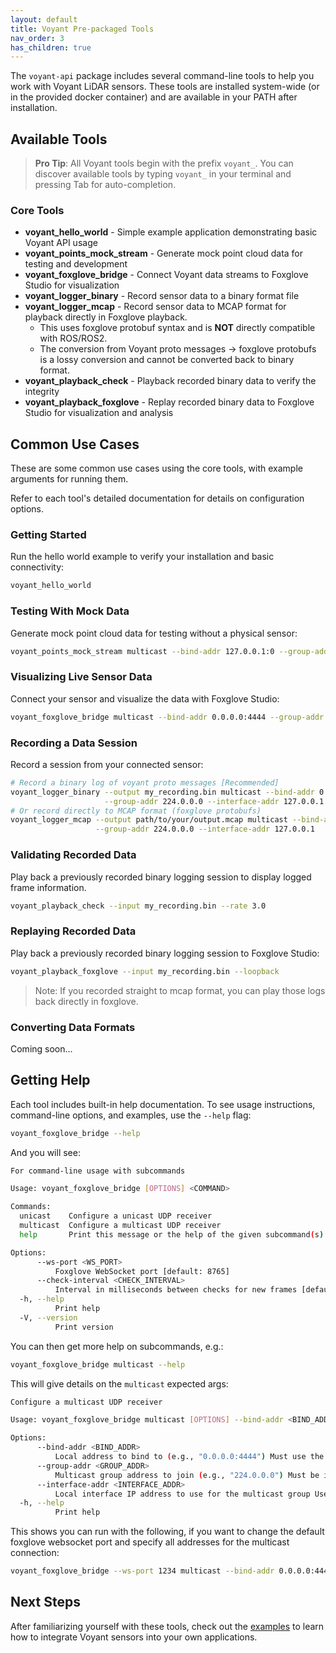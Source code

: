 ```yaml
---
layout: default
title: Voyant Pre-packaged Tools
nav_order: 3
has_children: true
---
```


The `voyant-api` package includes several command-line tools to help you work with Voyant LiDAR sensors. These tools are installed system-wide (or in the provided docker container)
and are available in your PATH after installation.

## Available Tools

> **Pro Tip**: All Voyant tools begin with the prefix `voyant_`. You can discover available tools by typing `voyant_` in your terminal and pressing Tab for auto-completion.

### Core Tools

<!--
TODO: Add back with links once we create a apge-per-tool

- **[voyant_hello_world](hello_world.md)** - Simple example application demonstrating basic Voyant API usage
- **[voyant_points_mock_stream](points_mock_stream.md)** - Generate mock point cloud data for testing and development
- **[voyant_foxglove_bridge](foxglove_bridge.md)** - Connect Voyant data streams to Foxglove Studio for visualization
- **[voyant_logger_binary](logger_binary.md)** - Record sensor data to a binary format file
- **[voyant_logger_mcap](logger_mcap.md)** - Record sensor data to MCAP format for playback directly in Foxglove playback.
  - This uses foxglove protobuf syntax and is **NOT** directly compatible with ROS/ROS2.
  - The conversion from Voyant proto messages -> foxglove protobufs is a lossy conversion and cannot be converted back to binary format.
- **[voyant_playback_check](playback_check.md)** - Playback recorded binary data to verify the integrity
- **[voyant_playback_foxglove](playback_foxglove.md)** - Replay recorded binary data to Foxglove Studio for visualization and analysis
-->

- **voyant_hello_world** - Simple example application demonstrating basic Voyant API usage
- **voyant_points_mock_stream** - Generate mock point cloud data for testing and development
- **voyant_foxglove_bridge** - Connect Voyant data streams to Foxglove Studio for visualization
- **voyant_logger_binary** - Record sensor data to a binary format file
- **voyant_logger_mcap** - Record sensor data to MCAP format for playback directly in Foxglove playback.
  - This uses foxglove protobuf syntax and is **NOT** directly compatible with ROS/ROS2.
  - The conversion from Voyant proto messages -> foxglove protobufs is a lossy conversion and cannot be converted back to binary format.
- **voyant_playback_check** - Playback recorded binary data to verify the integrity
- **voyant_playback_foxglove** - Replay recorded binary data to Foxglove Studio for visualization and analysis

## Common Use Cases

These are some common use cases using the core tools,
with example arguments for running them.

Refer to each tool's detailed documentation for details on configuration options.

### Getting Started

Run the hello world example to verify your installation and basic connectivity:

```bash
voyant_hello_world
```

### Testing With Mock Data

Generate mock point cloud data for testing without a physical sensor:

```bash
voyant_points_mock_stream multicast --bind-addr 127.0.0.1:0 --group-addr 224.0.0.0:4444
```

### Visualizing Live Sensor Data

Connect your sensor and visualize the data with Foxglove Studio:

```bash
voyant_foxglove_bridge multicast --bind-addr 0.0.0.0:4444 --group-addr 224.0.0.0 --interface-addr 127.0.0.1
```

### Recording a Data Session

Record a session from your connected sensor:

```bash
# Record a binary log of voyant proto messages [Recommended]
voyant_logger_binary --output my_recording.bin multicast --bind-addr 0.0.0.0:4444 \
                     --group-addr 224.0.0.0 --interface-addr 127.0.0.1
# Or record directly to MCAP format (foxglove protobufs)
voyant_logger_mcap --output path/to/your/output.mcap multicast --bind-addr 0.0.0.0:4444 \
                   --group-addr 224.0.0.0 --interface-addr 127.0.0.1
```

### Validating Recorded Data

Play back a previously recorded binary logging session to display logged frame information.

```bash
voyant_playback_check --input my_recording.bin --rate 3.0
```

### Replaying Recorded Data

Play back a previously recorded binary logging session to Foxglove Studio:

```bash
voyant_playback_foxglove --input my_recording.bin --loopback
```

> Note: If you recorded straight to mcap format,
you can play those logs back directly in foxglove.

### Converting Data Formats

Coming soon...

## Getting Help

Each tool includes built-in help documentation.
To see usage instructions, command-line options, and examples, use the `--help` flag:

```bash
voyant_foxglove_bridge --help
```

And you will see:

```bash
For command-line usage with subcommands

Usage: voyant_foxglove_bridge [OPTIONS] <COMMAND>

Commands:
  unicast    Configure a unicast UDP receiver
  multicast  Configure a multicast UDP receiver
  help       Print this message or the help of the given subcommand(s)

Options:
      --ws-port <WS_PORT>
          Foxglove WebSocket port [default: 8765]
      --check-interval <CHECK_INTERVAL>
          Interval in milliseconds between checks for new frames [default: 10]
  -h, --help
          Print help
  -V, --version
          Print version
```

You can then get more help on subcommands, e.g.:

```bash
voyant_foxglove_bridge multicast --help
```

This will give details on the `multicast` expected args:

```bash
Configure a multicast UDP receiver

Usage: voyant_foxglove_bridge multicast [OPTIONS] --bind-addr <BIND_ADDR> --group-addr <GROUP_ADDR>

Options:
      --bind-addr <BIND_ADDR>
          Local address to bind to (e.g., "0.0.0.0:4444") Must use the same port that multicast senders are targeting
      --group-addr <GROUP_ADDR>
          Multicast group address to join (e.g., "224.0.0.0") Must be in the valid multicast range (224.0.0.0 to 239.255.255.255)
      --interface-addr <INTERFACE_ADDR>
          Local interface IP address to use for the multicast group Use "0.0.0.0" to use the default interface, or specify a particular interface IP [default: 0.0.0.0]
  -h, --help
          Print help
```

This shows you can run with the following,
if you want to change the default foxglove websocket port
and specify all addresses for the multicast connection:

```bash
voyant_foxglove_bridge --ws-port 1234 multicast --bind-addr 0.0.0.0:4444 --group-addr 224.0.0.0 --interface-addr 127.0.0.1
```

## Next Steps

After familiarizing yourself with these tools, check out the [examples](../examples/README.md) to learn how to integrate Voyant sensors into your own applications.
